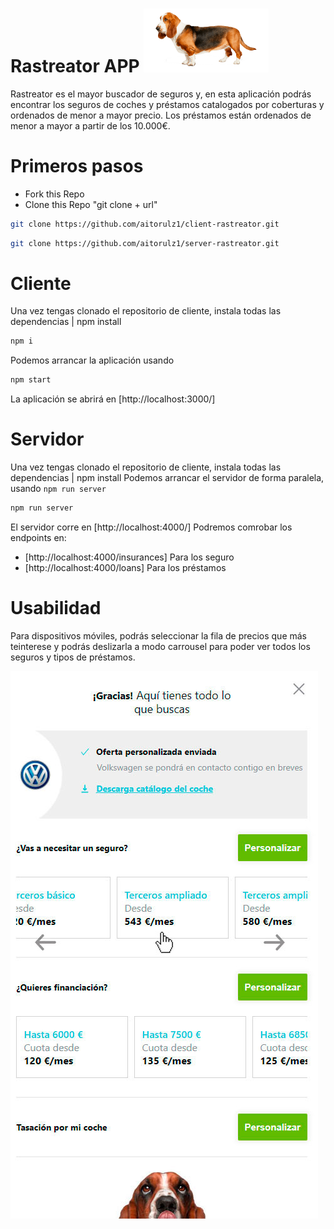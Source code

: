 # Rastreator APP <img src="./src/assets/images/readme/readme-rastreator.png" width="200px" />
Rastreator es el mayor buscador de seguros y, en esta aplicación podrás encontrar los seguros de coches y préstamos catalogados por coberturas y ordenados de menor a mayor precio.
Los préstamos están ordenados de menor a mayor a partir de los 10.000€.


# Primeros pasos
- Fork this Repo
- Clone this Repo "git clone + url"

```sh
git clone https://github.com/aitorulz1/client-rastreator.git
```

```sh
git clone https://github.com/aitorulz1/server-rastreator.git
```


# Cliente
Una vez tengas clonado el repositorio de cliente, instala todas las dependencias | npm install

```sh
npm i 
```

Podemos arrancar la aplicación usando 

```sh
npm start
```
La aplicación se abrirá en [http://localhost:3000/]


# Servidor
Una vez tengas clonado el repositorio de cliente, instala todas las dependencias | npm install
Podemos arrancar el servidor de forma paralela, usando `npm run server`

```sh
npm run server
```

El servidor corre en [http://localhost:4000/]
Podremos comrobar los endpoints en:

- [http://localhost:4000/insurances] Para los seguro
- [http://localhost:4000/loans] Para los préstamos


# Usabilidad
Para dispositivos móviles, podrás seleccionar la fila de precios que más teinterese y podrás deslizarla a modo carrousel para poder ver todos los seguros y tipos de préstamos.

<img src="./src/assets/images/readme/responsive-screen.jpg" />